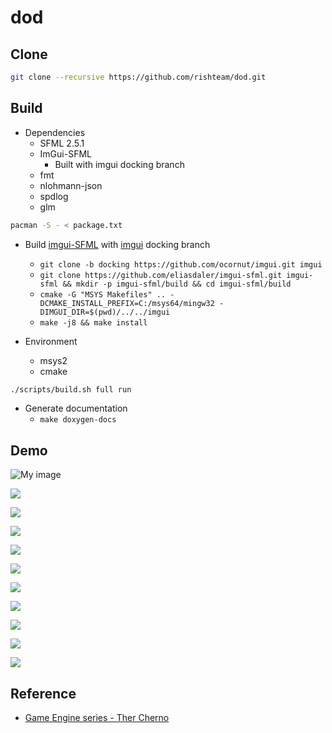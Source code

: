 # dod

## Clone

```bash
git clone --recursive https://github.com/rishteam/dod.git
```

## Build

* Dependencies
  * SFML 2.5.1
  * ImGui-SFML
    * Built with imgui docking branch
  * fmt
  * nlohmann-json
  * spdlog
  * glm

```bash
pacman -S - < package.txt
```

* Build [imgui-SFML](https://github.com/eliasdaler/imgui-sfml) with [imgui](https://github.com/ocornut/imgui) docking branch
    * `git clone -b docking https://github.com/ocornut/imgui.git imgui`
    * `git clone https://github.com/eliasdaler/imgui-sfml.git imgui-sfml && mkdir -p imgui-sfml/build && cd imgui-sfml/build`
    * `cmake -G "MSYS Makefiles" .. -DCMAKE_INSTALL_PREFIX=C:/msys64/mingw32 -DIMGUI_DIR=$(pwd)/../../imgui`
    * `make -j8 && make install`

* Environment
  * msys2
  * cmake

```bash
./scripts/build.sh full run
```

* Generate documentation
  * `make doxygen-docs`

## Demo

![My image](https://hackmd.io/_uploads/rJb_7onFWa.png)

![](https://hackmd.io/_uploads/rye_QihKb6.png)

![](https://hackmd.io/_uploads/Syg_XohFb6.png)

![](https://hackmd.io/_uploads/SydQj3FZT.png)

![](https://hackmd.io/_uploads/rkxOmi2tWa.png)

![](https://hackmd.io/_uploads/S1bumohtW6.png)

![](https://hackmd.io/_uploads/SyuXs3tW6.png)

![](https://hackmd.io/_uploads/B1d7j2tb6.png)

![](https://hackmd.io/_uploads/B1_mjnY-p.png)

![](https://hackmd.io/_uploads/HJ-u7shYZT.png)

![](https://hackmd.io/_uploads/rJedQohY-6.png)


## Reference

* [Game Engine series - Ther Cherno](https://www.youtube.com/playlist?list=PLlrATfBNZ98dC-V-N3m0Go4deliWHPFwT)
